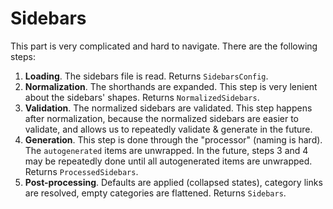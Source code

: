 # Sidebars

This part is very complicated and hard to navigate. There are the following steps:

1. **Loading**. The sidebars file is read. Returns `SidebarsConfig`.
2. **Normalization**. The shorthands are expanded. This step is very lenient about the sidebars' shapes. Returns `NormalizedSidebars`.
3. **Validation**. The normalized sidebars are validated. This step happens after normalization, because the normalized sidebars are easier to validate, and allows us to repeatedly validate & generate in the future.
4. **Generation**. This step is done through the "processor" (naming is hard). The `autogenerated` items are unwrapped. In the future, steps 3 and 4 may be repeatedly done until all autogenerated items are unwrapped. Returns `ProcessedSidebars`.
5. **Post-processing**. Defaults are applied (collapsed states), category links are resolved, empty categories are flattened. Returns `Sidebars`.
